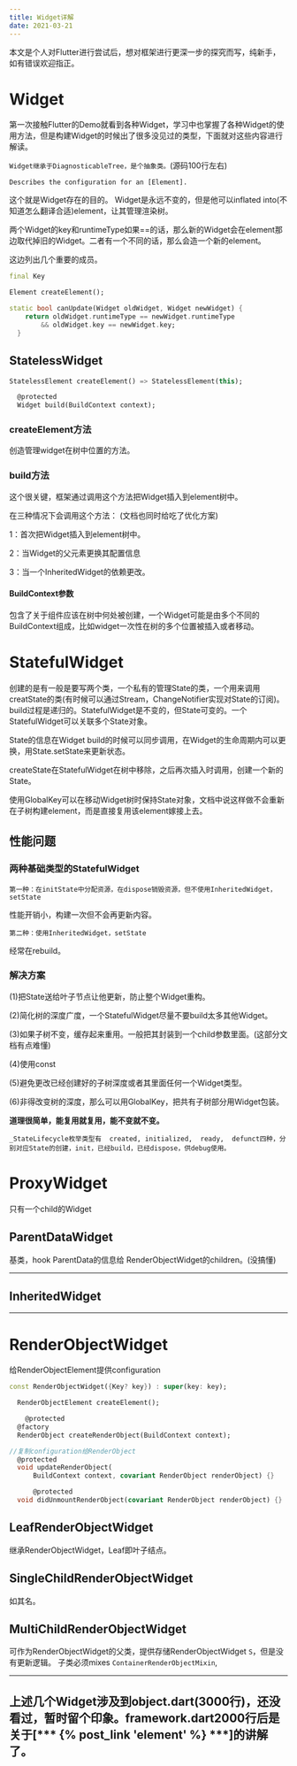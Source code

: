 ```yaml
---
title: Widget详解
date: 2021-03-21
---
```

本文是个人对Flutter进行尝试后，想对框架进行更深一步的探究而写，纯新手，如有错误欢迎指正。

# Widget
第一次接触Flutter的Demo就看到各种Widget，学习中也掌握了各种Widget的使用方法，但是构建Widget的时候出了很多没见过的类型，下面就对这些内容进行解读。

 `Widget继承于DiagnosticableTree，是个抽象类。`(源码100行左右)

`Describes the configuration for an [Element].`

这个就是Widget存在的目的。
Widget是永远不变的，但是他可以inflated into(不知道怎么翻译合适)element，让其管理渲染树。

两个Widget的key和runtimeType如果==的话，那么新的Widget会在element那边取代掉旧的Widget。二者有一个不同的话，那么会造一个新的element。


这边列出几个重要的成员。
```dart
final Key

Element createElement();

static bool canUpdate(Widget oldWidget, Widget newWidget) {
    return oldWidget.runtimeType == newWidget.runtimeType
        && oldWidget.key == newWidget.key;
  }
```

## StatelessWidget
```dart
StatelessElement createElement() => StatelessElement(this);

  @protected
  Widget build(BuildContext context);
```
### createElement方法
创造管理widget在树中位置的方法。



### build方法
这个很关键，框架通过调用这个方法把Widget插入到element树中。

在三种情况下会调用这个方法：
(文档也同时给吃了优化方案)

1：首次把Widget插入到element树中。

2：当Widget的父元素更换其配置信息

3：当一个InheritedWidget的依赖更改。
#### BuildContext参数
包含了关于组件应该在树中何处被创建，一个Widget可能是由多个不同的BuildContext组成，比如widget一次性在树的多个位置被插入或者移动。

# StatefulWidget
创建的是有一般是要写两个类，一个私有的管理State的类，一个用来调用creatState的类(有时候可以通过Stream，ChangeNotifier实现对State的订阅)。build过程是递归的。StatefulWidget是不变的，但State可变的。一个StatefulWidget可以关联多个State对象。

State的信息在Widget build的时候可以同步调用，在Widget的生命周期内可以更换，用State.setState来更新状态。

createState在StatefulWidget在树中移除，之后再次插入时调用，创建一个新的State。

使用GlobalKey可以在移动Widget树时保持State对象，文档中说这样做不会重新在子树构建element，而是直接复用该element嫁接上去。

## 性能问题
### 两种基础类型的StatefulWidget
`第一种：在initState中分配资源，在dispose销毁资源，但不使用InheritedWidget，setState`

性能开销小，构建一次但不会再更新内容。

`第二种：使用InheritedWidget，setState`

经常在rebuild。

### 解决方案
(1)把State送给叶子节点让他更新，防止整个Widget重构。

(2)简化树的深度广度，一个StatefulWidget尽量不要build太多其他Widget。

(3)如果子树不变，缓存起来重用。一般把其封装到一个child参数里面。(这部分文档有点难懂)

(4)使用const

(5)避免更改已经创建好的子树深度或者其里面任何一个Widget类型。

(6)非得改变树的深度，那么可以用GlobalKey，把共有子树部分用Widget包装。

**道理很简单，能复用就复用，能不变就不变。**

`_StateLifecycle枚举类型有  created, initialized,  ready,  defunct四种，分别对应State的创建，init，已经build，已经dispose，供debug使用。`

# ProxyWidget

只有一个child的Widget

## ParentDataWidget

基类，hook ParentData的信息给
RenderObjectWidget的children。(没搞懂)

---

## InheritedWidget

---

# RenderObjectWidget
给RenderObjectElement提供configuration
```dart
const RenderObjectWidget({Key? key}) : super(key: key);

  RenderObjectElement createElement();

    @protected
  @factory
  RenderObject createRenderObject(BuildContext context);

//复制configuration给RenderObject
  @protected
  void updateRenderObject(
      BuildContext context, covariant RenderObject renderObject) {}

      @protected
  void didUnmountRenderObject(covariant RenderObject renderObject) {}
```



## LeafRenderObjectWidget
继承RenderObjectWidget，Leaf即叶子结点。
## SingleChildRenderObjectWidget
如其名。
## MultiChildRenderObjectWidget
可作为RenderObjectWidget的父类，提供存储RenderObjectWidget `S`，但是没有更新逻辑。
子类必须mixes `ContainerRenderObjectMixin`,

---

## 上述几个Widget涉及到object.dart(3000行)，还没看过，暂时留个印象。framework.dart2000行后是关于[*** {% post_link 'element' %} ***]的讲解了。

